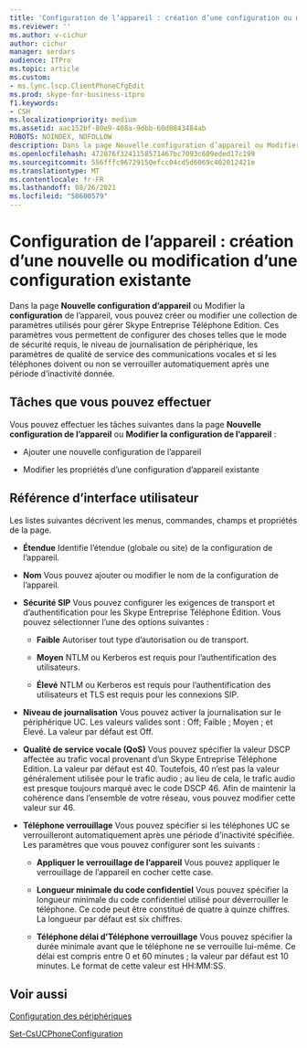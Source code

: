 ```yaml
---
title: 'Configuration de l’appareil : création d’une configuration ou modification d’un périphérique existant'
ms.reviewer: ''
ms.author: v-cichur
author: cichur
manager: serdars
audience: ITPro
ms.topic: article
ms.custom:
- ms.lync.lscp.ClientPhoneCfgEdit
ms.prod: skype-for-business-itpro
f1.keywords:
- CSH
ms.localizationpriority: medium
ms.assetid: aac152bf-80e9-408a-9dbb-60d0843484ab
ROBOTS: NOINDEX, NOFOLLOW
description: Dans la page Nouvelle configuration d’appareil ou Modifier la configuration de l’appareil, vous pouvez créer ou modifier une collection de paramètres utilisés pour gérer Skype Entreprise Téléphone Edition. Ces paramètres vous permettent de configurer des choses telles que le mode de sécurité requis, le niveau de journalisation de périphérique, les paramètres de qualité de service des communications vocales et si les téléphones doivent ou non se verrouiller automatiquement après une période d’inactivité donnée.
ms.openlocfilehash: 472076f3241158571467bc7093c609eded17c199
ms.sourcegitcommit: 556fffc96729150efcc04cd5d6069c402012421e
ms.translationtype: MT
ms.contentlocale: fr-FR
ms.lasthandoff: 08/26/2021
ms.locfileid: "58600579"
---
```

# <a name="device-configuration-create-new-or-edit-existing"></a>Configuration de l’appareil : création d’une nouvelle ou modification d’une configuration existante
 
Dans la page **Nouvelle configuration d’appareil** ou Modifier la **configuration** de l’appareil, vous pouvez créer ou modifier une collection de paramètres utilisés pour gérer Skype Entreprise Téléphone Edition. Ces paramètres vous permettent de configurer des choses telles que le mode de sécurité requis, le niveau de journalisation de périphérique, les paramètres de qualité de service des communications vocales et si les téléphones doivent ou non se verrouiller automatiquement après une période d’inactivité donnée.
  
## <a name="tasks-you-can-perform"></a>Tâches que vous pouvez effectuer

Vous pouvez effectuer les tâches suivantes dans la page **Nouvelle configuration de l’appareil** ou **Modifier la configuration de l’appareil** :
  
- Ajouter une nouvelle configuration de l’appareil
    
- Modifier les propriétés d’une configuration d’appareil existante
    
## <a name="ui-reference"></a>Référence d’interface utilisateur

Les listes suivantes décrivent les menus, commandes, champs et propriétés de la page.
  
- **Étendue** Identifie l’étendue (globale ou site) de la configuration de l’appareil.
    
- **Nom** Vous pouvez ajouter ou modifier le nom de la configuration de l’appareil.
    
- **Sécurité SIP** Vous pouvez configurer les exigences de transport et d’authentification pour les Skype Entreprise Téléphone Édition. Vous pouvez sélectionner l’une des options suivantes :
    
  - **Faible** Autoriser tout type d’autorisation ou de transport.
    
  - **Moyen** NTLM ou Kerberos est requis pour l’authentification des utilisateurs.
    
  - **Élevé** NTLM ou Kerberos est requis pour l’authentification des utilisateurs et TLS est requis pour les connexions SIP.
    
- **Niveau de journalisation** Vous pouvez activer la journalisation sur le périphérique UC. Les valeurs valides sont : Off; Faible ; Moyen ; et Élevé. La valeur par défaut est Off.
    
- **Qualité de service vocale (QoS)** Vous pouvez spécifier la valeur DSCP affectée au trafic vocal provenant d’un Skype Entreprise Téléphone Edition. La valeur par défaut est 40. Toutefois, 40 n’est pas la valeur généralement utilisée pour le trafic audio ; au lieu de cela, le trafic audio est presque toujours marqué avec le code DSCP 46. Afin de maintenir la cohérence dans l’ensemble de votre réseau, vous pouvez modifier cette valeur sur 46.
    
- **Téléphone verrouillage** Vous pouvez spécifier si les téléphones UC se verrouilleront automatiquement après une période d’inactivité spécifiée. Les paramètres que vous pouvez configurer sont les suivants :
    
  - **Appliquer le verrouillage de l’appareil** Vous pouvez appliquer le verrouillage de l’appareil en cocher cette case.
    
  - **Longueur minimale du code confidentiel** Vous pouvez spécifier la longueur minimale du code confidentiel utilisé pour déverrouiller le téléphone. Ce code peut être constitué de quatre à quinze chiffres. La longueur par défaut est six chiffres.
    
  - **Téléphone délai d’Téléphone verrouillage** Vous pouvez spécifier la durée minimale avant que le téléphone ne se verrouille lui-même. Ce délai est compris entre 0 et 60 minutes ; la valeur par défaut est 10 minutes. Le format de cette valeur est HH:MM:SS.
    
## <a name="see-also"></a>Voir aussi

[Configuration des périphériques](ms.lync.lscp.ClientDeviceCfgMain.md)

[Set-CsUCPhoneConfiguration](/powershell/module/skype/set-csucphoneconfiguration?view=skype-ps)